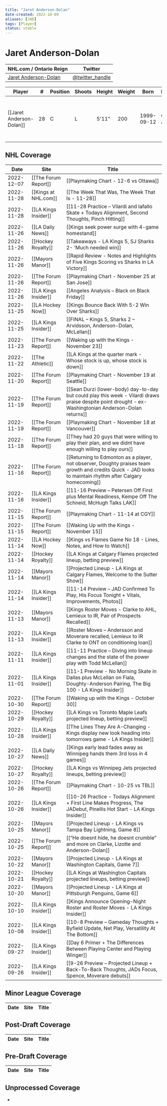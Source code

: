 ```yaml
---
title: "Jaret Anderson-Dolan"
date-created: 2022-10-09
aliases: [JAD]
tags: [Player]
status: stable
---
```


# Jaret Anderson-Dolan

| NHL.com / Ontario Reign                                                         | Twitter                                 |
| ------------------------------------------------------------------------------- | --------------------------------------- |
| [Jaret Anderson-Dolan](https://www.nhl.com/player/jaret-anderson-dolan-8479994) | [@twitter_handle](https://twitter.com/) |

| Player                   | \#  | Position | Shoots | Height | Weight | Born       | Birthplace       | Draft |
| ------------------------ | --- | -------- | ------ | ------ | ------ | ---------- | ---------------- | ----- |
| [[Jaret Anderson-Dolan]] | 28  | C        | L      | 5'11"  | 200    | 1999-09-12 | Calgary, AB, CAN | 2017 LAK, 2nd rd, 10th pk (41st overall)      |



## NHL  Coverage
| Date       | Site                 | Title                                                                                                                                                      |
| ---------- | -------------------- | ---------------------------------------------------------------------------------------------------------------------------------------------------------- |
| 2022-12-07 | [[The Forum Report]] | [[Playmaking Chart - 12-6 vs Ottawa]]                                                                                                                      |
| 2022-11-28 | [[Kings at NHL.com]] | [[The Week That Was, The Week That Is - 11-28]]                                                                                                            |
| 2022-11-28 | [[LA Kings Insider]] | [[11-28 Practice – Vilardi and Iafallo Skate + Todays Alignment, Second Thoughts, Pinch Hitting]]                                                          |
| 2022-11-26 | [[LA Daily News]]    | [[Kings seek power surge with 4-game homestand]]                                                                                                           |
| 2022-11-26 | [[Hockey Royalty]]   | [[Takeaways - LA Kings 5, SJ Sharks 2- ‘Much needed win]]                                                                                                  |
| 2022-11-26 | [[Mayors Manor]]     | [[Rapid Review - Notes and Highlights of Five Kings Scoring vs Sharks in LA Victory]]                                                                      |
| 2022-11-26 | [[The Forum Report]] | [[Playmaking Chart - November 25 at San Jose]]                                                                                                             |
| 2022-11-26 | [[LA Kings Insider]] | [[Angeles Analysis – Black on Black Friday]]                                                                                                               |
| 2022-11-25 | [[LA Hockey Now]]    | [[Kings Bounce Back With 5-2 Win Over Sharks]]                                                                                                             |
| 2022-11-25 | [[LA Kings Insider]] | [[FINAL – Kings 5, Sharks 2 – Arvidsson, Anderson-Dolan, McLellan]]                                                                                        |
| 2022-11-23 | [[The Forum Report]] | [[Waking up with the Kings - November 23]]                                                                                                                 |
| 2022-11-22 | [[The Athletic]]     | [[LA Kings at the quarter mark - Whose stock is up, whose stock is down]]                                                                                  |
| 2022-11-20 | [[The Forum Report]] | [[Playmaking Chart - November 19 at Seattle]]                                                                                                              |
| 2022-11-19 | [[The Forum Report]] | [[Sean Durzi (lower-body) day-to-day but could play this week - Vilardi draws praise despite point drought - ex-Washingtonian Anderson-Dolan returns]]     |
| 2022-11-19 | [[The Forum Report]] | [[Playmaking Chart - November 18 at Vancouver]]                                                                                                            |
| 2022-11-18 | [[The Forum Report]] | [[They had 20 guys that were willing to play their plan, and we didnt have enough willing to play ours]]                                                   |
| 2022-11-16 | [[The Forum Report]] | [[Returning to Edmonton as a player, not observer, Doughty praises team growth and credits Quick - JAD looks to maintain rhythm after Calgary homecoming]] |
| 2022-11-16 | [[LA Kings Insider]] | [[11-16 Preview – Petersen Off First plus Mental Readiness, Kempe Off The Schneid, McHugh Talks LAK]]                                                      |
| 2022-11-15 | [[The Forum Report]] | [[Playmaking Chart - 11-14 at CGY]]                                                                                                                        |
| 2022-11-15 | [[The Forum Report]] | [[Waking Up with the Kings - November 15]]                                                                                                                 |
| 2022-11-14 | [[LA Hockey Now]]    | [[Kings vs Flames Game No 18 - Lines, Notes, and How to Watch]]                                                                                            |
| 2022-11-14 | [[Hockey Royalty]]   | [[LA Kings at Calgary Flames projected lineup, betting preview]]                                                                                           |
| 2022-11-14 | [[Mayors Manor]]     | [[Projected Lineup - LA Kings at Calgary Flames, Welcome to the Sutter Show]]                                                                              |
| 2022-11-14 | [[LA Kings Insider]] | [[11-14 Preview – JAD Confirmed To Play, His Focus Tonight + Vitals, Improvements, Photos]]                                                                |
| 2022-11-13 | [[Mayors Manor]]     | [[Kings Roster Moves - Clarke to AHL, Lemieux to IR, Pair of Prospects Recalled]]                                                                          |
| 2022-11-13 | [[LA Kings Insider]] | [[Roster Moves – Andersson and Moverare recalled, Lemieux to IR Clarke to ONT on conditioning loan]]                                                       |
| 2022-11-11 | [[LA Kings Insider]] | [[11-11 Practice – Diving into lineup changes and the state of the power play with Todd McLellan]]                                                         |
| 2022-11-01 | [[LA Kings Insider]] | [[11-1 Preview - No Morning Skate in Dallas plus McLellan on Fiala, Doughty-Anderson Pairing, The Big 100 - LA Kings Insider]]                             |
| 2022-10-30 | [[The Forum Report]] | [[Waking up with the Kings - October 30]]                                                                                                                  |
| 2022-10-29 | [[Hockey Royalty]]   | [[LA Kings vs Toronto Maple Leafs projected lineup, betting preview]]                                                                                      |
| 2022-10-28 | [[LA Kings Insider]] | [[The Lines They Are A-Changing - Kings display new look heading into tomorrows game - LA Kings Insider]]                                                  |
| 2022-10-27 | [[LA Daily News]]    | [[Kings early lead fades away as Winnipeg hands them 3rd loss in 4 games]]                                                                                 |
| 2022-10-27 | [[Hockey Royalty]]   | [[LA Kings vs Winnipeg Jets projected lineups, betting preview]]                                                                                           |
| 2022-10-26 | [[The Forum Report]] | [[Playmaking Chart - 10-25 vs TBL]]                                                                                                                        |
| 2022-10-26 | [[LA Kings Insider]] | [[10-26 Practice - Todays Alignment + First Line Makes Progress, The JADebut, Pinellis Hot Start - LA Kings Insider]]                                      |
| 2022-10-25 | [[Mayors Manor]]     | [[Projected Lineup - LA Kings vs Tampa Bay Lightning, Game 8]]                                                                                             |
| 2022-10-25 | [[The Forum Report]] | [[“He doesnt hide, he doesnt crumble” and more on Clarke, Lizotte and Anderson-Dolan]]                                                                     |
| 2022-10-22 | [[Mayors Manor]]     | [[Projected Lineup - LA Kings at Washington Capitals, Game 7]]                                                                                             |
| 2022-10-21 | [[Hockey Royalty]]   | [[LA Kings at Washington Capitals projected lineups, betting preview]]                                                                                     |
| 2022-10-20 | [[Mayors Manor]]     | [[Projected Lineup - LA Kings at Pittsburgh Penguins, Game 6]]                                                                                             |
| 2022-10-10 | [[LA Kings Insider]] | [[Kings Announce Opening-Night Roster and Roster Moves - LA Kings Insider]]                                                                                |
| 2022-10-08 | [[LA Kings Insider]] | [[10-8 Preview – Gameday Thoughts + Byfield Update, Net Play, Versatility At The Bottom]]                                                                  |
| 2022-09-27 | [[LA Kings Insider]] | [[Day 6 Primer + The Differences Between Playing Center and Playing Winger]]                                                                               |
| 2022-09-26 | [[LA Kings Insider]] | [[9-26 Preview – Projected Lineup + Back-To-Back Thoughts, JADs Focus, Spence, Moverare debuts]] |


## Minor League Coverage
Date | Site |  Title
---|---|---



## Post-Draft Coverage
Date | Site |  Title
---|---|---



## Pre-Draft Coverage
Date | Site |  Title
---|---|---


## Unprocessed Coverage
- 
